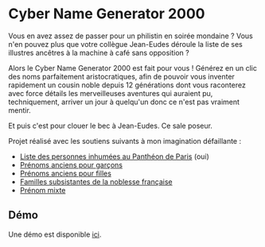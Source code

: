 # Cyber Name Generator 2000

Vous en avez assez de passer pour un philistin en soirée mondaine ? Vous n'en pouvez plus que votre collègue Jean-Eudes déroule la liste de ses illustres ancêtres à la machine à café sans opposition ?

Alors le Cyber Name Generator 2000 est fait pour vous ! Générez en un clic des noms parfaitement aristocratiques, afin de pouvoir vous inventer rapidement un cousin noble depuis 12 générations dont vous raconterez avec force détails les merveilleuses aventures qui auraient pu, techniquement, arriver un jour à quelqu'un donc ce n'est pas vraiment mentir.

Et puis c'est pour clouer le bec à Jean-Eudes. Ce sale poseur.

Projet réalisé avec les soutiens suivants à mon imagination défaillante :
* [Liste des personnes inhumées au Panthéon de Paris](https://fr.wikipedia.org/wiki/Liste_des_personnes_inhum%C3%A9es_au_Panth%C3%A9on_de_Paris) (oui)
* [Prénoms anciens pour garçons](https://www.legrenierdelisette.com/prenoms-anciens-pour-garcons/)
* [Prénoms anciens pour filles](https://www.legrenierdelisette.com/prenoms-anciens-oublies-pour-filles/)
* [Familles subsistantes de la noblesse française](https://fr.wikipedia.org/wiki/Familles_subsistantes_de_la_noblesse_fran%C3%A7aise)
* [Prénom mixte](https://fr.wikipedia.org/wiki/Pr%C3%A9nom_mixte)

Démo
----

Une démo est disponible [ici](http://setebos.fr/names/).
